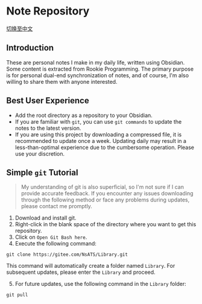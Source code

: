 # Note Repository

[切换至中文](https://github.com/NsATHUV/Library/blob/master/readme.md)
## Introduction

These are personal notes I make in my daily life, written using Obsidian. Some content is extracted from Rookie Programming. The primary purpose is for personal dual-end synchronization of notes, and of course, I'm also willing to share them with anyone interested.

## Best User Experience

- Add the root directory as a repository to your Obsidian.
- If you are familiar with `git`, you can use `git commands` to update the notes to the latest version.
- If you are using this project by downloading a compressed file, it is recommended to update once a week. Updating daily may result in a less-than-optimal experience due to the cumbersome operation. Please use your discretion.

## Simple `git` Tutorial

> My understanding of git is also superficial, so I'm not sure if I can provide accurate feedback.
> If you encounter any issues downloading through the following method or face any problems during updates, please contact me promptly.

1. Download and install git.
2. Right-click in the blank space of the directory where you want to get this repository.
3. Click on `Open Git Bash here`.
4. Execute the following command:

```shell
git clone https://gitee.com/NsATS/Library.git
```

This command will automatically create a folder named `Library`. For subsequent updates, please enter the `Library` and proceed.

5. For future updates, use the following command in the `Library` folder:

```shell
git pull
```
